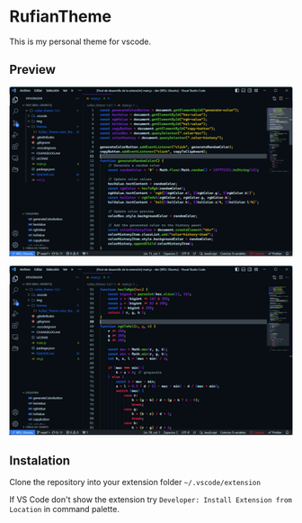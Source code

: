 # RufianTheme

This is my personal theme for vscode.

## Preview

![pv](https://github.com/EdgarEspinozaN/rufian-vscode-theme/blob/main/Img/ej1.png)

![pv2](https://github.com/EdgarEspinozaN/rufian-vscode-theme/blob/main/Img/ej.png)

## Instalation

Clone the repository into your extension folder
`~/.vscode/extension`

If VS Code don't show the extension try `Developer: Install Extension from Location` in command palette.

